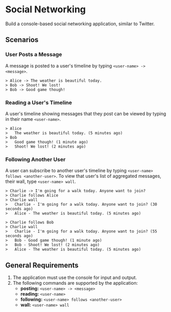 # Social Networking

Build a console-based social networking application, similar to Twitter.

## Scenarios

### User Posts a Message

A message is posted to a user's timeline by typing `<user-name> -> <message>`.

    > Alice -> The weather is beautiful today.
    > Bob -> Shoot! We lost!
    > Bob -> Good game though!

### Reading a User's Timeline

A user's timeline showing messages that they post can be viewed by typing in their name `<user-name>`.

    > Alice
    >   The weather is beautiful today. (5 minutes ago)
    > Bob
    >   Good game though! (1 minute ago)
    >   Shoot! We lost! (2 minutes ago)


### Following Another User

A user can subscribe to another user's timeline by typing `<user-name> follows <another-user>`. To view that user's list of aggregated messages, their wall, type `<user-name> wall`.

    > Charlie -> I'm going for a walk today. Anyone want to join?
    > Charlie follows Alice
    > Charlie wall
    >   Charlie - I'm going for a walk today. Anyone want to join? (30 seconds ago)
    >   Alice - The weather is beautiful today. (5 minutes ago)

    > Charlie follows Bob
    > Charlie wall
    >   Charlie - I'm going for a walk today. Anyone want to join? (55 seconds ago)
    >   Bob - Good game though! (1 minute ago)
    >   Bob - Shoot! We lost! (2 minutes ago)
    >   Alice - The weather is beautiful today. (5 minutes ago)

## General Requirements

1. The application must use the console for input and output.
2. The following commands are supported by the application:
    * **posting:** `<user-name> -> <message>`
    * **reading:** `<user-name>`
    * **following:** `<user-name> follows <another-user>`
    * **wall:** `<user-name> wall`
